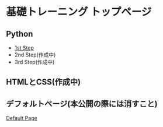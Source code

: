 # 基礎トレーニング トップページ

## Python
- [1st Step](https://learning-programing-at-uec.github.io/basic_training/python_first_step)
- 2nd Step(作成中)
- 3rd Step(作成中)

## HTMLとCSS(作成中)

## デフォルトページ(本公開の際には消すこと)
[Default Page](https://learning-programing-at-uec.github.io/basic_training/default_page)